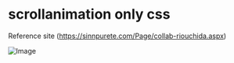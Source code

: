 # scrollanimation only css

Reference site
(https://sinnpurete.com/Page/collab-riouchida.aspx)

![Image](https://github.com/user-attachments/assets/292fa0ed-27aa-4ba3-9746-1c3280b3f738)
